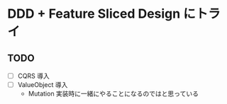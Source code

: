 # DDD + Feature Sliced Design にトライ

## TODO

- [ ] CQRS 導入
- [ ] ValueObject 導入
  - Mutation 実装時に一緒にやることになるのではと思っている
